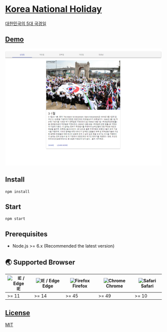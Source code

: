 # [Korea National Holiday](https://github.com/qvil/korea-national-holiday)
[대한민국의 5대 국경일](https://namu.wiki/w/%EA%B5%AD%EA%B2%BD%EC%9D%BC)

## [Demo]()

![demo.png](demo.png)

## Install
```
npm install
```

## Start
```
npm start
```

## Prerequisites
- Node.js >= 6.x (Recommended the latest version)

## 🌏 Supported Browser
| <img src="https://user-images.githubusercontent.com/1215767/34348590-250b3ca2-ea4f-11e7-9efb-da953359321f.png" alt="IE / Edge" /> IE | <img src="https://user-images.githubusercontent.com/1215767/34348380-93e77ae8-ea4d-11e7-8696-9a989ddbbbf5.png" alt="IE / Edge" /> Edge | <img src="https://user-images.githubusercontent.com/1215767/34348383-9e7ed492-ea4d-11e7-910c-03b39d52f496.png" alt="Firefox" /> Firefox | <img src="https://user-images.githubusercontent.com/1215767/34348387-a2e64588-ea4d-11e7-8267-a43365103afe.png" alt="Chrome" /> Chrome | <img src="https://user-images.githubusercontent.com/1215767/34348394-a981f892-ea4d-11e7-9156-d128d58386b9.png" alt="Safari" /> Safari |
|----|-------|---------|--------|--------|
| >= 11 | >= 14 | >= 45 | >= 49 | >= 10 |


## [License]((https://github.com/qvil/react-playground/blob/master/LICENSE))
[MIT](https://github.com/qvil/react-playground/blob/master/LICENSE)